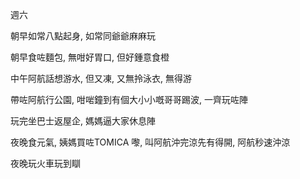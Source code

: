週六

朝早如常八點起身, 如常同爺爺麻麻玩

朝早食咗麵包, 無咁好胃口, 但好鍾意食橙

中午阿航話想游水, 但又凍, 又無拎泳衣, 無得游

帶咗阿航行公園, 咁啱鐘到有個大小小嘅哥哥踢波, 一齊玩咗陣

玩完坐巴士返屋企, 媽媽逼大家休息陣

夜晚食元氣, 姨媽買咗TOMICA 嚟, 叫阿航沖完涼先有得開, 阿航秒速沖涼

夜晚玩火車玩到瞓
